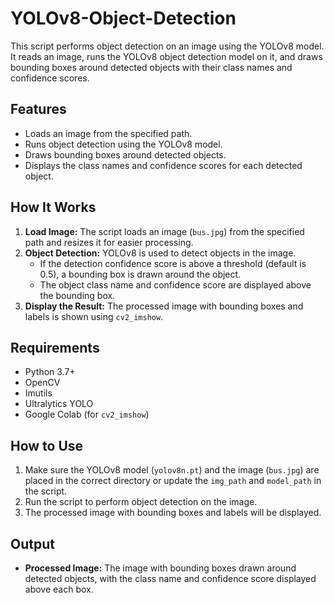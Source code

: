 # YOLOv8-Object-Detection

This script performs object detection on an image using the YOLOv8 model. It reads an image, runs the YOLOv8 object detection model on it, and draws bounding boxes around detected objects with their class names and confidence scores.

## Features
- Loads an image from the specified path.
- Runs object detection using the YOLOv8 model.
- Draws bounding boxes around detected objects.
- Displays the class names and confidence scores for each detected object.

## How It Works
1. **Load Image:** The script loads an image (`bus.jpg`) from the specified path and resizes it for easier processing.
2. **Object Detection:** YOLOv8 is used to detect objects in the image.
   - If the detection confidence score is above a threshold (default is 0.5), a bounding box is drawn around the object.
   - The object class name and confidence score are displayed above the bounding box.
3. **Display the Result:** The processed image with bounding boxes and labels is shown using `cv2_imshow`.

## Requirements
- Python 3.7+
- OpenCV
- Imutils
- Ultralytics YOLO
- Google Colab (for `cv2_imshow`)

## How to Use
1. Make sure the YOLOv8 model (`yolov8n.pt`) and the image (`bus.jpg`) are placed in the correct directory or update the `img_path` and `model_path` in the script.
2. Run the script to perform object detection on the image.
3. The processed image with bounding boxes and labels will be displayed.

## Output
- **Processed Image:** The image with bounding boxes drawn around detected objects, with the class name and confidence score displayed above each box.
